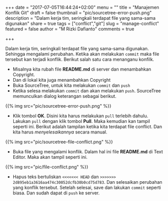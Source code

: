 +++
date = "2017-07-05T16:44:24+02:00"
menu = ""
title = "Manajemen Konflik Git"
draft = false
thumbnail = "pic/sourcetree-error-push.png"
description = "Dalam kerja tim, seringkali terdapat file yang sama-sama digunakan"
share = true
tags = ["conflict","git"]
slug = "manage-conflict"
featured = false
author = "M Rizki Dafianto"
comments = true

+++

Dalam kerja tim, seringkali terdapat file yang sama-sama digunakan. Sehingga mengalami perubahan. Ketika akan melakukan `commit` maka file tersebut kan terjadi konflik. Berikut salah satu cara menanganu konfilk.

* Misalnya kita rubah file **README.md** di server dan menambahkan Copyright.
* Dan di lokal kita juga menambahkan Copyright
* Buka SourceTree, untuk kita melakukan `commit` dan `push`
* Ketika selesa melakukan `commit` dan akan melakukan `push`. SourceTree memunculkan dialog keterangan sebagai berikut. 

{{% img src="pic/sourcetree-error-push.png" %}}

* Klik tombol **OK**. Disini kita harus melakukan `pull` terlebih dahulu. Lakukan `pull` dengan klik tombol **Pull**. Maka kemudian kan tampil seperti ini. Berikut adalah tampilan ketika kita terdapat file conflict. Dan kita harus *menyelesaikannya* secara manual.

{{% img src="pic/sourcetree-file-conflict.png" %}}

* Buka file yang mengalami konflik. Dalam hal ini file **README.md** di Text Editor. Maka akan tampil seperti ini.

{{% img src="pic/file-conflict.png" %}}

* Hapus teks bertuliskan `<<<<<<< HEAD` dan `>>>>>>> 2d895eb1a3616aa474c30052dcfb30b0cd75d783`. Dan selesaikan perubahan yang konflik tersebut. Setelah selesai, save dan lakukan `commit` seperti biasa. Dan sudah dapat di `push` ke server.